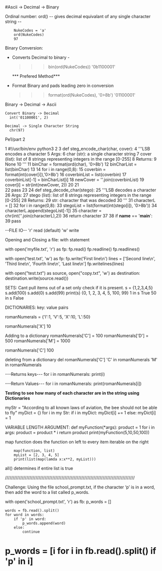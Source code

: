 
#Ascii -> Decimal -> Binary

  Ordinal number:
  ord() -- gives decimal equivalant of any single character string --

		NukeCodes = 'a'
		ord(NukeCodes)
		97


  Binary Conversion:

  - Converts Decimal to binary - 
    >>> bin(ord(NukeCodes))
        '0b1100001'

       *** Prefered Method***

  - Format Binary and pads leading zero in conversion
    >>> format(ord(NukeCodes), '0>8b')
        '01100001'

Binary -> Decimal -> Ascii

    Convert Binary -> Decimal 
      int('01100001', 2)

    Decimal -> Single Character String
      chr(97)


Pe1/part 2

 1 #!/usr/bin/env python3
  2 
  3 def steg_encode_char(char, cover):
  4     '''LSB encodes a character
  5     Args:
  6         char (str): a single character string
  7         cover (list): list of 8 strings representing integers in the range [0-255]
  8     Returns:
  9         None
 10     '''
 11     binChar = format(ord(char), '0>8b')
 12     binCharList = list(binChar)
 13 
 14     for i in range(0,8):
 15         coverbin = format(int(cover[i]),'0>8b')
 16         coverbinList = list(coverbin)
 17         coverbinList[-1] =  binCharList[i]
 18         newCover = ''.join(coverbinList)
 19         cover[i] = str(int(newCover, 2))
 20 
 21     
 22     pass
 23 
 24 def steg_decode_char(stego):
 25     '''LSB decodes a character
 26     Args:
 27         stego (list): list of 8 strings representing integers in the range [0-255]
 28     Returns:
 29         str: character that was decoded
 30     '''
 31     characterL = []
 32     for i in range(0,8):
 33         stegoList = list(format(int(stego[i]), '0>8b'))
 34         characterL.append(stegoList[-1])
 35     character = chr(int(''.join(characterL),2))
 36     return character
 37 
 38 if __name__ == '__main__':
 39     pass


--FILE IO--
'r' read (default)
'w' write

Opening and Closing a file:
  with statement 
  
with open('myfile.txt', 'r') as fp:
  fp.read()
  fp.readline()
  fp.readlines()

with open('test.txt', 'w') as fp:
    fp.write('First line\n')
    lines = ['Second line\n', 'Third line\n', 'Fourth line\n', 'Last line\n']
    fp.writelines(lines)

  
with open("test.txt") as source, open("copy.txt", 'w') as destination:
    destination.write(source.read())


SETS:
Cant pull items out of a set
only check if it is present.
s = {1,2,3,4,5}
s.add(100)
s.add(0)
s.add(99)
print(s)
{0, 1, 2, 3, 4, 5, 100, 99}
1 in s
True
50 in s
False

DICTIONARIES:
key: value pairs

romanNumerals = {'I':1, 'V':5, 'X':10, 'L':50}

romanNumerals['X']
10

Adding to a dictionary
romanNumerals['C'] = 100
romanNumerals['D'] = 500
romanNumerals['M'] = 1000

romanNumerals['C']
100

deleting from a dictionary
del romanNumerals['C']
'C' in romanNumerals
'M' in romanNumerals

---Returns keys---
for i in romanNumerals:
  print(i)

---Return Values---
for i in romanNumerals:
  	print(romanNumerals[i])

****Testing to see how many of each character are in the string using Dictionaries****

myStr = "According to all known laws of aviation, the bee should not be able to fly"
myDict = {}
for i in my Str:
    if i in myDict:
        myDict[i] += 1
    else:
        myDict[i] = 1


VARIABLE LENGTH ARGUMENT:
def myFunction(*args):
	product = 1
	for i in args:
		product = product * i
	return product
print(myFunction(5,10,50,100))

map function 
does the function on left to every item iterable on the right

		map(function, list)
		myList = [2, 3, 4, 5]
		print(list(map(lamda x:x**2, myList)))
all()
determines if entire list is true

/////////////////////////////////////////////////////////////////////////////////////

Challenge: Using the file school_prompt.txt, if the character ‘p’ is in a word, then add the word to a list called p_words.

with open('school_prompt.txt', 'r') as fb:
    p_words = []

    words = fb.read().split()
    for word in words:
        if 'p' in word:
            p_words.append(word)
        else: 
            continue
            
# p_words = [i for i in fb.read().split() if 'p' in i]






